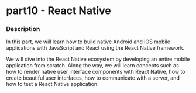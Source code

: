 # part10 - React Native

### Description

In this part, we will learn how to build native Android and iOS mobile applications with JavaScript and React using the React Native framework.

We will dive into the React Native ecosystem by developing an entire mobile application from scratch. Along the way, we will learn concepts such as how to render native user interface components with React Native, how to create beautiful user interfaces, how to communicate with a server, and how to test a React Native application.
